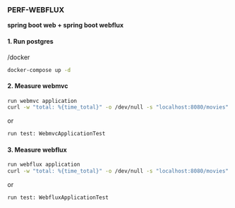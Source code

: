 ### **PERF-WEBFLUX**
**spring boot web + spring boot webflux**

#### 1. Run postgres
/docker
```bash
docker-compose up -d
```

#### 2. Measure webmvc
```bash
run webmvc application
curl -w "total: %{time_total}" -o /dev/null -s "localhost:8080/movies"
```
or 
```bash
run test: WebmvcApplicationTest
```

#### 3. Measure webflux
```bash
run webflux application
curl -w "total: %{time_total}" -o /dev/null -s "localhost:8080/movies"
```
or 
```bash
run test: WebfluxApplicationTest
```